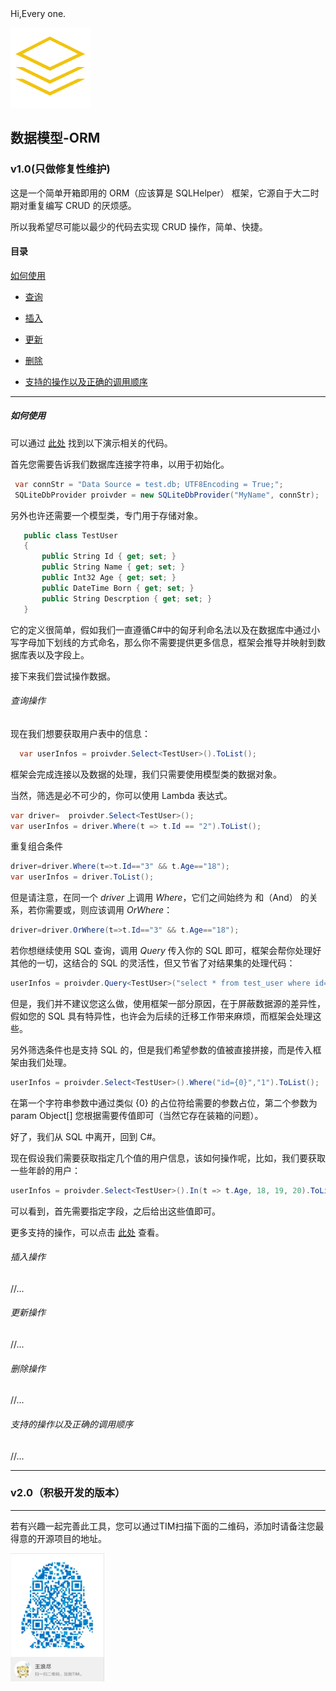 <p style="display:inline">
Hi,Every one.



![img](logo.png)

## 数据模型-ORM ##

### v1.0(只做修复性维护)

这是一个简单开箱即用的 ORM（应该算是 SQLHelper） 框架，它源自于大二时期对重复编写 CRUD 的厌烦感。 

所以我希望尽可能以最少的代码去实现 CRUD 操作，简单、快捷。

#### 目录

[如何使用](#howuse)

- [查询](#query)
- [插入](#insert)
- [更新](#更新)
- [删除](#删除)

- [支持的操作以及正确的调用顺序](#api)

------

##### 如何使用 <a id="howuse"> </a>

可以通过 [此处](https://github.com/degagetech/degage-platform-data-model/tree/master/src/Core/Degage.DataModel.Orm.Example) 找到以下演示相关的代码。

首先您需要告诉我们数据库连接字符串，以用于初始化。

```c#
 var connStr = "Data Source = test.db; UTF8Encoding = True;";
 SQLiteDbProvider proivder = new SQLiteDbProvider("MyName", connStr);
```

另外也许还需要一个模型类，专门用于存储对象。

```c#
   public class TestUser
   {
       public String Id { get; set; }
       public String Name { get; set; }
       public Int32 Age { get; set; }
       public DateTime Born { get; set; }
       public String Descrption { get; set; }
   }
```

它的定义很简单，假如我们一直遵循C#中的匈牙利命名法以及在数据库中通过小写字母加下划线的方式命名，那么你不需要提供更多信息，框架会推导并映射到数据库表以及字段上。



接下来我们尝试操作数据。

###### 查询操作 <a id="query"> </a>

现在我们想要获取用户表中的信息：

``` C#
  var userInfos = proivder.Select<TestUser>().ToList();
```

框架会完成连接以及数据的处理，我们只需要使用模型类的数据对象。

当然，筛选是必不可少的，你可以使用 Lambda 表达式。

```c#
var driver=  proivder.Select<TestUser>();
var userInfos = driver.Where(t => t.Id == "2").ToList();
```

重复组合条件

```c#
driver=driver.Where(t=>t.Id=="3" && t.Age=="18");
var userInfos = driver.ToList();
```

但是请注意，在同一个 *driver* 上调用 *Where*，它们之间始终为 和（And） 的关系，若你需要或，则应该调用 *OrWhere*：

```c#
driver=driver.OrWhere(t=>t.Id=="3" && t.Age=="18");
```

若你想继续使用 SQL 查询，调用 *Query* 传入你的 SQL 即可，框架会帮你处理好其他的一切，这结合的 SQL 的灵活性，但又节省了对结果集的处理代码：

```c#
userInfos = proivder.Query<TestUser>("select * from test_user where id=1").ToList();
```

但是，我们并不建议您这么做，使用框架一部分原因，在于屏蔽数据源的差异性，假如您的 SQL 具有特异性，也许会为后续的迁移工作带来麻烦，而框架会处理这些。

另外筛选条件也是支持 SQL 的，但是我们希望参数的值被直接拼接，而是传入框架由我们处理。

```c#
userInfos = proivder.Select<TestUser>().Where("id={0}","1").ToList();
```

在第一个字符串参数中通过类似 {0} 的占位符给需要的参数占位，第二个参数为 param Object[] 您根据需要传值即可（当然它存在装箱的问题）。



好了，我们从 SQL 中离开，回到 C#。

现在假设我们需要获取指定几个值的用户信息，该如何操作呢，比如，我们要获取一些年龄的用户：

```c#
userInfos = proivder.Select<TestUser>().In(t => t.Age, 18, 19, 20).ToList();
```

可以看到，首先需要指定字段，之后给出这些值即可。

更多支持的操作，可以点击 [此处](#api) 查看。



###### 插入操作 <a id="insert"> </a>

//...

###### 更新操作 <a id="update"> </a>

//...

###### 删除操作 <a id="delete"> </a>

//...

###### 支持的操作以及正确的调用顺序 <a id="api"> </a>

//...

------



### v2.0（积极开发的版本）



****
若有兴趣一起完善此工具，您可以通过TIM扫描下面的二维码，添加时请备注您最得意的开源项目的地址。

<p>
<img width='150'  src="contact-tim.jpg" >
</p>